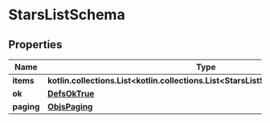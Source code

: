 
# StarsListSchema

## Properties
Name | Type | Description | Notes
------------ | ------------- | ------------- | -------------
**items** | **kotlin.collections.List&lt;kotlin.collections.List&lt;StarsListSchemaItemsInnerInner&gt;&gt;** |  | 
**ok** | [**DefsOkTrue**](DefsOkTrue.md) |  | 
**paging** | [**ObjsPaging**](ObjsPaging.md) |  |  [optional]



